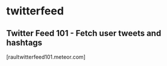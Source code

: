 twitterfeed
===========

Twitter Feed 101 - Fetch user tweets and hashtags
-------------------------------------------------
[raultwitterfeed101.meteor.com]

